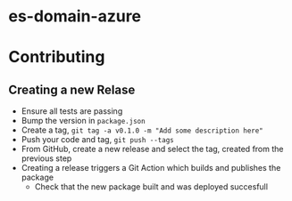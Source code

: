 # es-domain-azure

# Contributing

## Creating a new Relase
 - Ensure all tests are passing
 - Bump the version in `package.json`
 - Create a tag, ```git tag -a v0.1.0 -m "Add some description here"```
 - Push your code and tag, ```git push --tags```
 - From GitHub, create a new release and select the tag, created from the previous step
 - Creating a release triggers a Git Action which builds and publishes the package
    - Check that the new package built and was deployed succesfull